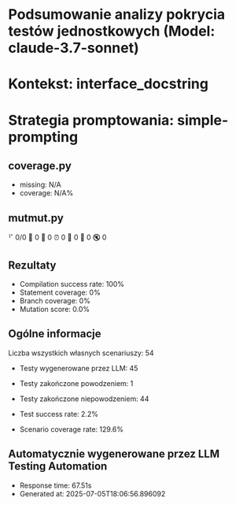 # Podsumowanie analizy pokrycia testów jednostkowych (Model: claude-3.7-sonnet)
# Kontekst: interface_docstring
# Strategia promptowania: simple-prompting

## coverage.py
- missing: N/A
- coverage: N/A%

## mutmut.py
⠋ 0/0  🎉 0 🫥 0  ⏰ 0  🤔 0  🙁 0  🔇 0

## Rezultaty
- Compilation success rate: 100%
- Statement coverage: 0%
- Branch coverage: 0%
- Mutation score: 0.0%

## Ogólne informacje

Liczba wszystkich własnych scenariuszy: 54

- Testy wygenerowane przez LLM: 45
- Testy zakończone powodzeniem: 1
- Testy zakończone niepowodzeniem: 44

- Test success rate: 2.2%
- Scenario coverage rate: 129.6%

## Automatycznie wygenerowane przez LLM Testing Automation
- Response time: 67.51s
- Generated at: 2025-07-05T18:06:56.896092

